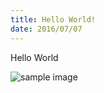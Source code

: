 ```yaml
---
title: Hello World!
date: 2016/07/07
---
```


Hello World

![sample image](https://images.unsplash.com/photo-1460400408855-36abd76648b9?dpr=2&auto=compress,format&crop=entropy&fit=crop&w=1199&h=800&q=80)
